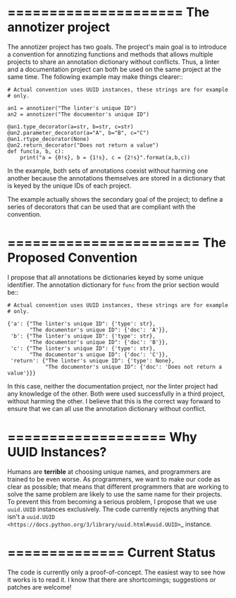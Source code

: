 =====================
The annotizer project
=====================

The annotizer project has two goals.  The project's main goal is to introduce
a convention for annotizing functions and methods that allows multiple
projects to share an annotation dictionary without conflicts.  Thus, a linter
and a documentation project can both be used on the same project at the same
time.  The following example may make things clearer::

    # Actual convention uses UUID instances, these strings are for example
    # only.

    an1 = annotizer("The linter's unique ID")
    an2 = annotizer("The documentor's unique ID")

    @an1.type_decorator(a=str, b=str, c=str)
    @an2.parameter_decorator(a="A", b="B", c="C")
    @an1.rtype_decorator(None)
    @an2.return_decorator("Does not return a value")
    def func(a, b, c):
        print("a = {0!s}, b = {1!s}, c = {2!s}".format(a,b,c))

In the example, both sets of annotations coexist without harming one another
because the annotations themselves are stored in a dictionary that is keyed by
the unique IDs of each project.

The example actually shows the secondary goal of the project; to define a
series of decorators that can be used that are compliant with the convention.

=======================
The Proposed Convention
=======================

I propose that all annotations be dictionaries keyed by some unique
identifier.  The annotation dictionary for ``func`` from the prior section
would be::

    # Actual convention uses UUID instances, these strings are for example
    # only.

    {'a': {"The linter's unique ID": {'type': str},
           "The documentor's unique ID": {'doc': 'A'}},
     'b': {"The linter's unique ID": {'type': str},
           "The documentor's unique ID": {'doc': 'B'}},
     'c': {"The linter's unique ID": {'type': str},
           "The documentor's unique ID": {'doc': 'C'}},
     'return': {"The linter's unique ID": {'type': None},
                "The documentor's unique ID": {'doc': 'Does not return a value'}}}

In this case, neither the documentation project, nor the linter project had
any knowledge of the other.  Both were used successfully in a third project,
without harming the other.  I believe that this is the correct way forward to
ensure that we can all use the annotation dictionary without conflict.

===================
Why UUID Instances?
===================

Humans are **terrible** at choosing unique names, and programmers are trained
to be even worse.  As programmers, we want to make our code as clear as
possible; that means that different programmers that are working to solve the
same problem are likely to use the same name for their projects.  To prevent
this from becoming a serious problem, I propose that we use ``uuid.UUID``
instances exclusively.  The code currently rejects anything that isn't a
`uuid.UUID <https://docs.python.org/3/library/uuid.html#uuid.UUID>`_ instance.

==============
Current Status
==============

The code is currently only a proof-of-concept.  The easiest way to see how it
works is to read it.  I know that there are shortcomings; suggestions or
patches are welcome!
